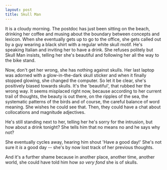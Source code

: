 ```yaml
---
layout: post
title: Skull Man
---
```


It is a cloudy morning. The postdoc has just been sitting on the beach, drinking her coffee and musing about the boundary between concepts and lexicon. When she eventually gets up to go to the office, she gets called out by a guy wearing a black shirt with a regular white skull motif. He's speaking Italian and inviting her to have a drink. She refuses politely but Skull Man insists, telling her she's beautiful and following her all the way to the bike stand.

Now, don't get her wrong, she has nothing against skulls. Her last laptop was adorned with a glow-in-the-dark skull sticker and when it finally stopped glowing, she changed the computer. So let it be clear, she's positively biased towards skulls. It's the 'beautiful', that rubbed her the wrong way. It seems misplaced right now, because according to her current trail of thoughts, the beauty is out there, on the ripples of the sea, the systematic patterns of the birds and of course, the careful balance of word meaning. She wishes he could see that. Then, they could have a chat about collocations and magnitude adjectives.

He's still standing next to her, telling her he's sorry for the intrusion, but how about a drink tonight? She tells him that no means no and he says why not? 

She eventually cycles away, hearing him shout 'Have a good day!' She's not sure it *is* a good day -- she's by now lost track of her previous thoughts. 

And it's a further shame because in another place, another time, another world, she could have told him how *so very fond* she is of skulls.
